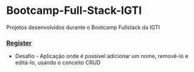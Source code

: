 # Bootcamp-Full-Stack-IGTI
Projetos desenvolvidos durante o Bootcamp Fullstack da IGTI

### [Register](https://codepen.io/joseguilhermeoliveira/pen/ZEQPmqa)
- Desafio - Aplicação onde é possível adicionar um nome, removê-lo e editá-lo, usando o conceito CRUD
